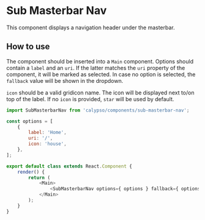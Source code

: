 # Sub Masterbar Nav

This component displays a navigation header under the masterbar.

## How to use

The component should be inserted into a `Main` component.
Options should contain a `label` and an `uri`. If the latter matches the `uri` property of the component, it will be marked as selected.
In case no option is selected, the `fallback` value will be shown in the dropdown.

`icon` should be a valid gridicon name. The icon will be displayed next to/on top of the label.
If no `icon` is provided, `star` will be used by default.

```js
import SubMasterbarNav from 'calypso/components/sub-masterbar-nav';

const options = [
	{
		label: 'Home',
		uri: '/',
		icon: 'house',
	},
];

export default class extends React.Component {
	render() {
		return (
			<Main>
				<SubMasterbarNav options={ options } fallback={ options[ 0 ] } uri={ '/foo/bar' } />
			</Main>
		);
	}
}
```
